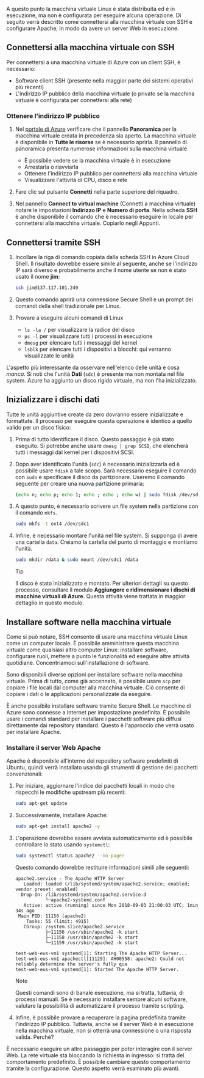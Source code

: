 A questo punto la macchina virtuale Linux è stata distribuita ed è in esecuzione, ma non è configurata per eseguire alcuna operazione. Di seguito verrà descritto come connettersi alla macchina virtuale con SSH e configurare Apache, in modo da avere un server Web in esecuzione.

## <a name="connect-to-the-vm-with-ssh"></a>Connettersi alla macchina virtuale con SSH

Per connettersi a una macchina virtuale di Azure con un client SSH, è necessario:

- Software client SSH (presente nella maggior parte dei sistemi operativi più recenti)
- L'indirizzo IP pubblico della macchina virtuale (o privato se la macchina virtuale è configurata per connettersi alla rete)

### <a name="get-the-public-ip-address"></a>Ottenere l'indirizzo IP pubblico

1. Nel [portale di Azure](https://portal.azure.com/learn.docs.microsoft.com?azure-portal=true) verificare che il pannello **Panoramica** per la macchina virtuale creata in precedenza sia aperto. La macchina virtuale è disponibile in **Tutte le risorse** se è necessario aprirla. Il pannello di panoramica presenta numerose informazioni sulla macchina virtuale.

    - È possibile vedere se la macchina virtuale è in esecuzione
    - Arrestarla o riavviarla
    - Ottenere l'indirizzo IP pubblico per connettersi alla macchina virtuale
    - Visualizzare l'attività di CPU, disco e rete

1. Fare clic sul pulsante **Connetti** nella parte superiore del riquadro.

1. Nel pannello **Connect to virtual machine** (Connetti a macchina virtuale) notare le impostazioni **Indirizzo IP** e **Numero di porta**. Nella scheda **SSH** è anche disponibile il comando che è necessario eseguire in locale per connettersi alla macchina virtuale. Copiarlo negli Appunti.

## <a name="connect-with-ssh"></a>Connettersi tramite SSH

1. Incollare la riga di comando copiata dalla scheda SSH in Azure Cloud Shell. Il risultato dovrebbe essere simile al seguente, anche se l'indirizzo IP sarà diverso e probabilmente anche il nome utente se non è stato usato il nome **jim**:

    ```bash
    ssh jim@137.117.101.249
    ```

1. Questo comando aprirà una connessione Secure Shell e un prompt dei comandi della shell tradizionale per Linux.

1. Provare a eseguire alcuni comandi di Linux
    - `ls -la /` per visualizzare la radice del disco
    - `ps -l` per visualizzare tutti i processi in esecuzione
    - `dmesg` per elencare tutti i messaggi del kernel
    - `lsblk` per elencare tutti i dispositivi a blocchi: qui verranno visualizzate le unità

L'aspetto più interessante da osservare nell'elenco delle unità è cosa _manca_. Si noti che l'unità **Dati** (`sdc`) è presente ma non montata nel file system. Azure ha aggiunto un disco rigido virtuale, ma non l'ha inizializzato.

## <a name="initialize-data-disks"></a>Inizializzare i dischi dati

Tutte le unità aggiuntive create da zero dovranno essere inizializzate e formattate. Il processo per eseguire questa operazione è identico a quello valido per un disco fisico:

1. Prima di tutto identificare il disco. Questo passaggio è già stato eseguito. Si potrebbe anche usare `dmesg | grep SCSI`, che elencherà tutti i messaggi dal kernel per i dispositivi SCSI.

1. Dopo aver identificato l'unità (`sdc`) è necessario inizializzarla ed è possibile usare `fdisk` a tale scopo. Sarà necessario eseguire il comando con `sudo` e specificare il disco da partizionare. Useremo il comando seguente per creare una nuova partizione primaria:

    ```bash
    (echo n; echo p; echo 1; echo ; echo ; echo w) | sudo fdisk /dev/sdc
    ```

1. A questo punto, è necessario scrivere un file system nella partizione con il comando `mkfs`.

    ```bash
    sudo mkfs -t ext4 /dev/sdc1
    ```

1. Infine, è necessario montare l'unità nel file system. Si supponga di avere una cartella `data`. Creiamo la cartella del punto di montaggio e montiamo l'unità.

    ```bash
    sudo mkdir /data & sudo mount /dev/sdc1 /data
    ```

    > [!TIP]
    > Il disco è stato inizializzato e montato. Per ulteriori dettagli su questo processo, consultare il modulo **Aggiungere e ridimensionare i dischi di macchine virtuali di Azure**. Questa attività viene trattata in maggior dettaglio in questo modulo.

## <a name="install-software-onto-the-vm"></a>Installare software nella macchina virtuale

Come si può notare, SSH consente di usare una macchina virtuale Linux come un computer locale. È possibile amministrare questa macchina virtuale come qualsiasi altro computer Linux: installare software, configurare ruoli, mettere a punto le funzionalità ed eseguire altre attività quotidiane. Concentriamoci sull'installazione di software.

Sono disponibili diverse opzioni per installare software nella macchina virtuale. Prima di tutto, come già accennato, è possibile usare `scp` per copiare i file locali dal computer alla macchina virtuale. Ciò consente di copiare i dati o le applicazioni personalizzate da eseguire.

È anche possibile installare software tramite Secure Shell. Le macchine di Azure sono connesse a Internet per impostazione predefinita. È possibile usare i comandi standard per installare i pacchetti software più diffusi direttamente dai repository standard. Questo è l'approccio che verrà usato per installare Apache.

### <a name="install-the-apache-web-server"></a>Installare il server Web Apache

Apache è disponibile all'interno dei repository software predefiniti di Ubuntu, quindi verrà installato usando gli strumenti di gestione dei pacchetti convenzionali:

1. Per iniziare, aggiornare l'indice dei pacchetti locali in modo che rispecchi le modifiche upstream più recenti:

    ```bash
    sudo apt-get update
    ```

1. Successivamente, installare Apache:

    ```bash
    sudo apt-get install apache2 -y
    ```

1. L'operazione dovrebbe essere avviata automaticamente ed è possibile controllare lo stato usando `systemctl`:

    ```bash
    sudo systemctl status apache2 --no-pager
    ```

    Questo comando dovrebbe restituire informazioni simili alle seguenti:

    ```output
    apache2.service - The Apache HTTP Server
       Loaded: loaded (/lib/systemd/system/apache2.service; enabled; vendor preset: enabled)
      Drop-In: /lib/systemd/system/apache2.service.d
               └─apache2-systemd.conf
       Active: active (running) since Mon 2018-09-03 21:00:03 UTC; 1min 34s ago
     Main PID: 11156 (apache2)
        Tasks: 55 (limit: 4915)
       CGroup: /system.slice/apache2.service
               ├─11156 /usr/sbin/apache2 -k start
               ├─11158 /usr/sbin/apache2 -k start
               └─11159 /usr/sbin/apache2 -k start

    test-web-eus-vm1 systemd[1]: Starting The Apache HTTP Server...
    test-web-eus-vm1 apachectl[11129]: AH00558: apache2: Could not reliably determine the server's fully qua
    test-web-eus-vm1 systemd[1]: Started The Apache HTTP Server.
    ```
    > [!NOTE]
    > Questi comandi sono di banale esecuzione, ma si tratta, tuttavia, di processi manuali. Se è necessario installare sempre alcuni software, valutare la possibilità di automatizzare il processo tramite scripting.

1. Infine, è possibile provare a recuperare la pagina predefinita tramite l'indirizzo IP pubblico. Tuttavia, anche se il server Web è in esecuzione nella macchina virtuale, non si otterrà una connessione o una risposta valida. Perché?

È necessario eseguire un altro passaggio per poter interagire con il server Web. La rete virtuale sta bloccando la richiesta in ingresso: si tratta del comportamento predefinito. È possibile cambiare questo comportamento tramite la configurazione. Questo aspetto verrà esaminato più avanti.